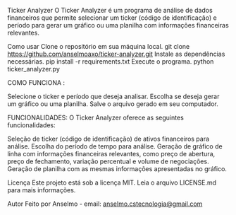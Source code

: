 Ticker Analyzer
O Ticker Analyzer é um programa de análise de dados financeiros que permite selecionar um ticker (código de identificação) e período para gerar um gráfico ou uma planilha com informações financeiras relevantes.

Como usar
Clone o repositório em sua máquina local.
git clone https://github.com/anselmoaxo/ticker-analyzer.git
Instale as dependências necessárias.
pip install -r requirements.txt
Execute o programa.
python ticker_analyzer.py

COMO FUNCIONA :

Selecione o ticker e período que deseja analisar.
Escolha se deseja gerar um gráfico ou uma planilha.
Salve o arquivo gerado em seu computador.

FUNCIONALIDADES:
O Ticker Analyzer oferece as seguintes funcionalidades:

Seleção de ticker (código de identificação) de ativos financeiros para análise.
Escolha do período de tempo para análise.
Geração de gráfico de linha com informações financeiras relevantes, como preço de abertura, preço de fechamento, variação percentual e volume de negociações.
Geração de planilha com as mesmas informações apresentadas no gráfico.


Licença
Este projeto está sob a licença MIT. Leia o arquivo LICENSE.md para mais informações.

Autor
Feito por Anselmo - email: anselmo.cstecnologia@gmail.com
